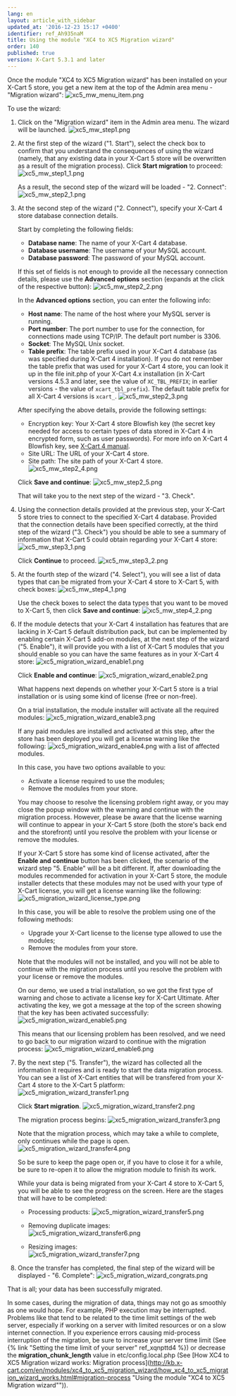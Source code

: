 ```yaml
---
lang: en
layout: article_with_sidebar
updated_at: '2016-12-23 15:17 +0400'
identifier: ref_Ah935naM
title: Using the module "XC4 to XC5 Migration wizard"
order: 140
published: true
version: X-Cart 5.3.1 and later
---
```

Once the module "XC4 to XC5 Migration wizard" has been installed on your X-Cart 5 store, you get a new item at the top of the Admin area menu - "Migration wizard":
    ![xc5_mw_menu_item.png]({{site.baseurl}}/attachments/ref_Ah935naM/xc5_mw_menu_item.png)

To use the wizard:

1.  Click on the "Migration wizard" item in the Admin area menu. The wizard will be launched. 
    ![xc5_mw_step1.png]({{site.baseurl}}/attachments/ref_Ah935naM/xc5_mw_step1.png)

2.  At the first step of the wizard ("1. Start"), select the check box to confirm that you understand the consequences of using the wizard (namely, that any existing data in your X-Cart 5 store will be overwritten as a result of the migration process). Click **Start migration** to proceed:
    ![xc5_mw_step1_1.png]({{site.baseurl}}/attachments/ref_Ah935naM/xc5_mw_step1_1.png)

    As a result, the second step of the wizard will be loaded - "2. Connect":
    ![xc5_mw_step2_1.png]({{site.baseurl}}/attachments/ref_Ah935naM/xc5_mw_step2_1.png)

3.  At the second step of the wizard ("2. Connect"), specify your X-Cart 4 store database connection details. 

    Start by completing the following fields:
    
    *   **Database name**: The name of your X-Cart 4 database.
    *   **Database username**: The username of your MySQL account.
    *   **Database password**: The password of your MySQL account.
    
    If this set of fields is not enough to provide all the necessary connection details, please use the **Advanced options** section (expands at the click of the respective button): 
    ![xc5_mw_step2_2.png]({{site.baseurl}}/attachments/ref_Ah935naM/xc5_mw_step2_2.png)

    In the **Advanced options** section, you can enter the following info:
    
    *   **Host name**: The name of the host where your MySQL server is running.
    *   **Port number**: The port number to use for the connection, for connections made using TCP/IP. The default port number is 3306.
    *   **Socket**: The MySQL Unix socket.
    *   **Table prefix**: The table prefix used in your X-Cart 4 database (as was specified during X-Cart 4 installation). If you do not remember the table prefix that was used for your X-Cart 4 store, you can look it up in the file init.php of your X-Cart 4.x installation (in X-Cart versions 4.5.3 and later, see the value of `XC_TBL_PREFIX`; in earlier versions - the value of `xcart_tbl_prefix`). The default table prefix for all X-Cart 4 versions is `xcart_`.
    ![xc5_mw_step2_3.png]({{site.baseurl}}/attachments/ref_Ah935naM/xc5_mw_step2_3.png)

    After specifying the above details, provide the following settings:
    * Encryption key: Your X-Cart 4 store Blowfish key (the secret key needed for access to certain types of data stored in X-Cart 4 in encrypted form, such as user passwords). For more info on X-Cart 4 Blowfish key, see [X-Cart 4 manual](http://help.x-cart.com/index.php?title=X-Cart:Blowfish#Blowfish_key_based_encryption_method "X-Cart 4 manual").
    * Site URL: The URL of your X-Cart 4 store.
    * Site path: The site path of your X-Cart 4 store.
    ![xc5_mw_step2_4.png]({{site.baseurl}}/attachments/ref_Ah935naM/xc5_mw_step2_4.png)
    
    Click **Save and continue**:
    ![xc5_mw_step2_5.png]({{site.baseurl}}/attachments/ref_Ah935naM/xc5_mw_step2_5.png)

    That will take you to the next step of the wizard - "3. Check".

4.  Using the connection details provided at the previous step, your X-Cart 5 store tries to connect to the specified X-Cart 4 database. Provided that the connection details have been specified correctly, at the third step of the wizard ("3. Check") you should be able to see a summary of information that X-Cart 5 could obtain regarding your X-Cart 4 store:
     ![xc5_mw_step3_1.png]({{site.baseurl}}/attachments/ref_Ah935naM/xc5_mw_step3_1.png)

    Click **Continue** to proceed.
    ![xc5_mw_step3_2.png]({{site.baseurl}}/attachments/ref_Ah935naM/xc5_mw_step3_2.png)
    
5.  At the fourth step of the wizard ("4. Select"), you will see a list of data types that can be migrated from your X-Cart 4 store to X-Cart 5, with check boxes:
    ![xc5_mw_step4_1.png]({{site.baseurl}}/attachments/ref_Ah935naM/xc5_mw_step4_1.png)

    Use the check boxes to select the data types that you want to be moved to X-Cart 5, then click **Save and continue**:
    ![xc5_mw_step4_2.png]({{site.baseurl}}/attachments/ref_Ah935naM/xc5_mw_step4_2.png)

6.  If the module detects that your X-Cart 4 installation has features that are lacking in X-Cart 5 default distribution pack, but can be implemented by enabling certain X-Cart 5 add-on modules, at the next step of the wizard ("5. Enable"), it will provide you with a list of X-Cart 5 modules that you should enable so you can have the same features as in your X-Cart 4 store:
    ![xc5_migration_wizard_enable1.png]({{site.baseurl}}/attachments/ref_Ah935naM/xc5_migration_wizard_enable1.png)

    Click **Enable and continue**:
    ![xc5_migration_wizard_enable2.png]({{site.baseurl}}/attachments/ref_Ah935naM/xc5_migration_wizard_enable2.png)

    What happens next depends on whether your X-Cart 5 store is a trial installation or is using some kind of license (free or non-free).
    
    On a trial installation, the module installer will activate all the required modules:
    ![xc5_migration_wizard_enable3.png]({{site.baseurl}}/attachments/ref_Ah935naM/xc5_migration_wizard_enable3.png)

    If any paid modules are installed and activated at this step, after the store has been deployed you will get a license warning like the following:
    ![xc5_migration_wizard_enable4.png]({{site.baseurl}}/attachments/ref_Ah935naM/xc5_migration_wizard_enable4.png)
    with a list of affected modules.

    In this case, you have two options available to you:
    
    *   Activate a license required to use the modules;
    *   Remove the modules from your store.
    
    You may choose to resolve the licensing problem right away, or you may close the popup window with the warning and continue with the migration process. However, please be aware that the license warning will continue to appear in your X-Cart 5 store (both the store's back end and the storefront) until you resolve the problem with your license or remove the modules. 
    
    If your X-Cart 5 store has some kind of license activated, after the **Enable and continue** button has been clicked, the scenario of the wizard step "5. Enable" will be a bit different. If, after downloading the modules recommended for activation in your X-Cart 5 store, the module installer detects that these modules may not be used with your type of X-Cart license, you will get a license warning like the following:
    ![xc5_migration_wizard_license_type.png]({{site.baseurl}}/attachments/ref_Ah935naM/xc5_migration_wizard_license_type.png)
    
    In this case, you will be able to resolve the problem using one of the following methods:
    
    *   Upgrade your X-Cart license to the license type allowed to use the modules;
    *   Remove the modules from your store.
    
    Note that the modules will not be installed, and you will not be able to continue with the migration process until you resolve the problem with your license or remove the modules.  
      
    On our demo, we used a trial installation, so we got the first type of warning and chose to activate a license key for X-Cart Ultimate. After activating the key, we got a message at the top of the screen showing that the key has been activated successfully:
    ![xc5_migration_wizard_enable5.png]({{site.baseurl}}/attachments/ref_Ah935naM/xc5_migration_wizard_enable5.png)
    
    This means that our licensing problem has been resolved, and we need to go back to our migration wizard to continue with the migration process:
    ![xc5_migration_wizard_enable6.png]({{site.baseurl}}/attachments/ref_Ah935naM/xc5_migration_wizard_enable6.png)
   
7.  By the next step ("5. Transfer"), the wizard has collected all the information it requires and is ready to start the data migration process. You can see a list of X-Cart entities that will be transfered from your X-Cart 4 store to the X-Cart 5 platform:
    ![xc5_migration_wizard_transfer1.png]({{site.baseurl}}/attachments/ref_Ah935naM/xc5_migration_wizard_transfer1.png)
    
    Click **Start migration**.
    ![xc5_migration_wizard_transfer2.png]({{site.baseurl}}/attachments/ref_Ah935naM/xc5_migration_wizard_transfer2.png)
    
    The migration process begins:
    ![xc5_migration_wizard_transfer3.png]({{site.baseurl}}/attachments/ref_Ah935naM/xc5_migration_wizard_transfer3.png)

    Note that the migration process, which may take a while to complete, only continues while the page is open. 
    ![xc5_migration_wizard_transfer4.png]({{site.baseurl}}/attachments/ref_Ah935naM/xc5_migration_wizard_transfer4.png)

    So be sure to keep the page open or, if you have to close it for a while, be sure to re-open it to allow the migration module to finish its work.
    
    While your data is being migrated from your X-Cart 4 store to X-Cart 5, you will be able to see the progress on the screen. Here are the stages that will have to be completed:
    
    *   Processing products: 
    ![xc5_migration_wizard_transfer5.png]({{site.baseurl}}/attachments/ref_Ah935naM/xc5_migration_wizard_transfer5.png)
    
    *   Removing duplicate images:    
    ![xc5_migration_wizard_transfer6.png]({{site.baseurl}}/attachments/ref_Ah935naM/xc5_migration_wizard_transfer6.png)

    *   Resizing images:    
    ![xc5_migration_wizard_transfer7.png]({{site.baseurl}}/attachments/ref_Ah935naM/xc5_migration_wizard_transfer7.png)

8. Once the transfer has completed, the final step of the wizard will be displayed - "6. Complete":
    ![xc5_migration_wizard_congrats.png]({{site.baseurl}}/attachments/ref_Ah935naM/xc5_migration_wizard_congrats.png)

That is all; your data has been successfully migrated.

In some cases, during the migration of data, things may not go as smoothly as one would hope. For example, PHP execution may be interrupted. Problems like that tend to be related to the time limit settings of the web server, especially if working on a server with limited resources or on a slow internet connection. If you experience errors causing mid-process interruption of the migration, be sure to increase your server time limit (See {% link "Setting the time limit of your server" ref_xqnpttd4 %}) or decrease the **migration_chunk_length** value in etc/config.local.php (See [How XC4 to XC5 Migration wizard works: Migration process](http://kb.x-cart.com/en/modules/xc4_to_xc5_migration_wizard/how_xc4_to_xc5_migration_wizard_works.html#migration-process "Using the module "XC4 to XC5 Migration wizard"")).
